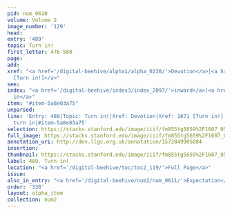 ```yaml
---
pid: num_0610
volume: Volume 2
image_number: '129'
head: 
entry: '489'
topic: Turn in!
first_letter: 476-500
page: 
add: 
xref: "<a href='/digital-beehive/alpha1/alpha_0230/'>Devotion</a>|<a href='/digital-beehive/toc/toc2_329/'>1671
  [Turn in!]</a>"
see: 
index: "<a href='/digital-beehive/index3/index_2097/'>inward</a>|<a href='/digital-beehive/index5/index_4268/'>turn
  in</a>"
item: "#item-5a8e03a75"
unparsed: 
line: 'Entry: 489|Topic: Turn in!|Xref: Devotion|Xref: 1671 [Turn in!]|Index: inward|Index:
  turn in|#item-5a8e03a75'
selection: https://stacks.stanford.edu/image/iiif/fm855tg5659%2F1607_0596/352,245,2973,473/full/0/default.jpg
full_image: https://stacks.stanford.edu/image/iiif/fm855tg5659%2F1607_0596/full/full/0/default.jpg
annotation_uri: http://dev.llgc.org.uk/annotation/1573849905084
insertion: 
thumbnail: https://stacks.stanford.edu/image/iiif/fm855tg5659%2F1607_0596/352,245,600,180/250,/0/default.jpg
label: 489. Turn in!
location: "<a href='/digital-beehive/toc/toc2_119/'>Full Page</a>"
issue: 
also_in_entry: "<a href='/digital-beehive/num2/num_0611/'>Expectation</a>"
order: '338'
layout: alpha_item
collection: num2
---
```

